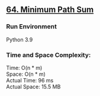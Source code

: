 ## [64. Minimum Path Sum](https://leetcode.com/problems/minimum-path-sum/)

### Run Environment
Python 3.9

### Time and Space Complexity:
Time: O(n * m)  
Space: O(n * m)  
Actual Time: 96 ms  
Actual Space: 15.5 MB

